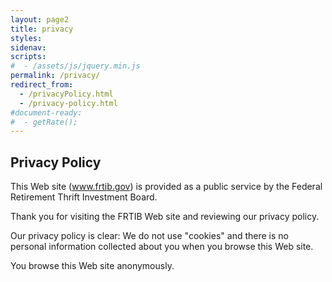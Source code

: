```yaml
---
layout: page2
title: privacy
styles:
sidenav:
scripts:
#  - /assets/js/jquery.min.js
permalink: /privacy/
redirect_from:
  - /privacyPolicy.html
  - /privacy-policy.html
#document-ready:
#  - getRate();
---
```


## Privacy Policy

This Web site (<a href="https://www.frtib.gov">www.frtib.gov</a>) is provided as a public service by the Federal Retirement Thrift Investment Board.

Thank you for visiting the FRTIB Web site and reviewing our privacy policy.

Our privacy policy is clear: We do not use "cookies" and there is no personal information collected about you when you browse this Web site.

You browse this Web site anonymously.

<!-- CONTENT END -->
